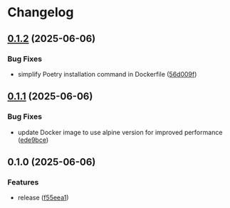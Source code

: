 # Changelog

## [0.1.2](https://github.com/WeAreRetex/xr.mobile/compare/v0.1.1...v0.1.2) (2025-06-06)


### Bug Fixes

* simplify Poetry installation command in Dockerfile ([56d009f](https://github.com/WeAreRetex/xr.mobile/commit/56d009f1599ee479c7f4e4bbd706f26e398b8ec9))

## [0.1.1](https://github.com/WeAreRetex/xr.mobile/compare/v0.1.0...v0.1.1) (2025-06-06)


### Bug Fixes

* update Docker image to use alpine version for improved performance ([ede9bce](https://github.com/WeAreRetex/xr.mobile/commit/ede9bce5b51e431a723c587b226888bb697212dd))

## 0.1.0 (2025-06-06)


### Features

* release ([f55eea1](https://github.com/WeAreRetex/xr.mobile/commit/f55eea190745cf40aeb860014eff5e29b8a6c032))
